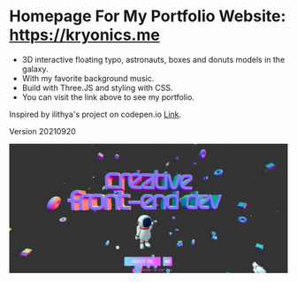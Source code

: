 # Homepage For My Portfolio Website: https://kryonics.me

- 3D interactive floating typo, astronauts, boxes and donuts models in the galaxy.
- With my favorite background music. 
- Build with Three.JS and styling with CSS. 
- You can visit the link above to see my portfolio.

Inspired by ilithya's project on codepen.io [Link](https://codepen.io/ilithya/pen/KKPejPK). 

Version 20210920

<img src="./screenshots/kryonics.me.png">

